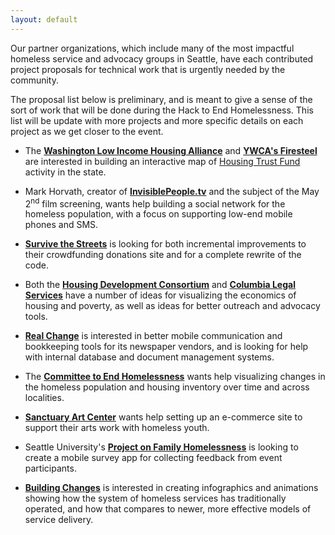 ```yaml
---
layout: default
---
```



Our partner organizations, which include many of the most impactful homeless service and advocacy groups in Seattle, have each contributed project proposals for technical work that is urgently needed by the community.

The proposal list below is preliminary, and is meant to give a sense of the sort of work that will be done during the Hack to End Homelessness. This list will be update with more projects and more specific details on each project as we get closer to the event.


- The [**Washington Low Income Housing Alliance**](http://wliha.org/) and [**YWCA's Firesteel**](http://firesteelwa.org/) are interested in building an interactive map of [Housing Trust Fund](http://www.commerce.wa.gov/Programs/housing/TrustFund/Pages/default.aspx) activity in the state.

- Mark Horvath, creator of [**InvisiblePeople.tv**](http://invisiblepeople.tv) and the subject of the May 2<sup>nd</sup> film screening, wants help building a social network for the homeless population, with a focus on supporting low-end mobile phones and SMS.

- [**Survive the Streets**](http://survivethestreets.org/) is looking for both incremental improvements to their crowdfunding donations site and for a complete rewrite of the code.

- Both the [**Housing Development Consortium**](http://www.housingconsortium.org/) and [**Columbia Legal Services**](http://columbialegal.org) have a number of ideas for visualizing the economics of housing and poverty, as well as ideas for better outreach and advocacy tools.

- [**Real Change**](http://www.realchangenews.org/) is interested in better mobile communication and bookkeeping tools for its newspaper vendors, and is looking for help with  internal database and document management systems.

- The [**Committee to End Homelessness**](http://www.cehkc.org/) wants help visualizing changes in the homeless population and housing inventory over time and across localities.

- [**Sanctuary Art Center**](http://sanctuaryartcenter.org/) wants help setting up an e-commerce site to support their arts work with homeless youth.

- Seattle University's [**Project on Family Homelessness**](https://www.seattleu.edu/artsci/departments/communication/csc/family-homelessness/) is looking to create a mobile survey app for collecting feedback from event participants.

- [**Building Changes**](http://buildingchanges.org/) is interested in creating infographics and animations showing how the system of homeless services has traditionally operated, and how that compares to newer, more effective models of service delivery.






